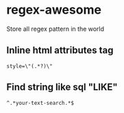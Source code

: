 # regex-awesome
Store all regex pattern in the world

## Inline html attributes tag
```
style=\"(.*?)\"
```
## Find string like sql "LIKE"
```
^.*your-text-search.*$
```
